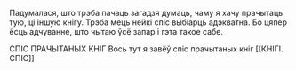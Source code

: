 Падумалася, што трэба пачаць загадзя думаць, чаму я хачу прачытаць тую, ці іншую кнігу. Трэба мець нейкі спіс выбіарць адэкватна. 
Бо цяпер ёсць адчуванне, што чытаю ўсё запар і гэта такое сабе.

СПІС ПРАЧЫТАНЫХ КНІГ
Вось тут я завёў спіс прачытаных кніг
[[КНІГІ. СПІС]]

